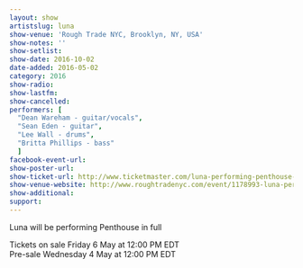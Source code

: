```yaml
---
layout: show
artistslug: luna
show-venue: 'Rough Trade NYC, Brooklyn, NY, USA'
show-notes: ''
show-setlist: 
show-date: 2016-10-02
date-added: 2016-05-02
category: 2016
show-radio: 
show-lastfm: 
show-cancelled: 
performers: [
  "Dean Wareham - guitar/vocals",
  "Sean Eden - guitar",
  "Lee Wall - drums",
  "Britta Phillips - bass"
  ]
facebook-event-url: 
show-poster-url: 
show-ticket-url: http://www.ticketmaster.com/luna-performing-penthouse-brooklyn-new-york-10-02-2016/event/0000509D0AE8A3F1?artistid=733769&majorcatid=10001&minorcatid=60
show-venue-website: http://www.roughtradenyc.com/event/1178993-luna-performing-penthouse-brooklyn
show-additional: 
support:
---
```

Luna will be performing Penthouse in full

Tickets on sale Friday 6 May at 12:00 PM EDT  
Pre-sale Wednesday 4 May at 12:00 PM EDT  
